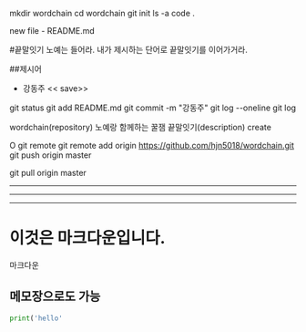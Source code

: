 mkdir wordchain
cd wordchain
git init
ls -a
code .

<vscode>
new file - README.md

#끝말잇기
노예는 들어라. 내가 제시하는 단어로 끝말잇기를 이어가거라.

##제시어
- 강동주 
<< save>>

git status
git add README.md
git commit -m "강동주"
git log --oneline
git log

wordchain(repository)
노예랑 함께하는 꿀잼 끝말잇기(description)
create

O
git remote
git remote add origin https://github.com/hjn5018/wordchain.git
git push origin master





git pull origin master


---
---
---
# 이것은 마크다운입니다.
마크다운

## 메모장으로도 가능

```python
print('hello'
```